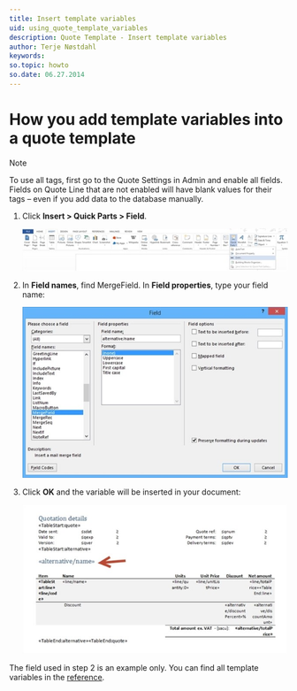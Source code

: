 ```yaml
---
title: Insert template variables
uid: using_quote_template_variables
description: Quote Template - Insert template variables
author: Terje Nøstdahl
keywords:
so.topic: howto
so.date: 06.27.2014
---
```


# How you add template variables into a quote template

> [!NOTE]
> To use all tags, first go to the Quote Settings in Admin and enable all fields. Fields on Quote Line that are not enabled will have blank values for their tags – even if you add data to the database manually.

1. Click **Insert > Quick Parts > Field**.

    ![x -screenshot][img1]

2. In **Field names**, find MergeField. In **Field properties**, type your field name:

    ![x -screenshot][img2]

3. Click **OK** and the variable will be inserted in your document:

    ![x -screenshot][img3]

The field used in step 2 is an example only. You can find all template variables in the [reference][1].

<!-- Referenced links -->
[1]:mergefields.md

<!-- Referenced images -->
[img1]: media/6762-11545.jpg
[img2]: media/6763-11543.jpg
[img3]: media/6764-11541.jpg
